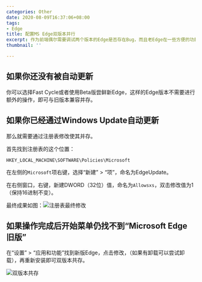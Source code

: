 ```yaml
---
categories: Other
date: 2020-08-09T16:37:06+08:00
tags:
- Edge
title: 配置MS Edge双版本并行
excerpt: 作为前端偶尔需要调试两个版本的Edge是否存在Bug，而且老Edge在一些方便的功能，比如PDF预览，新Edge还是不如的，因此本文主要介绍如何配置双版本共存。
thumbnail: ''

---
```

## 如果你还没有被自动更新

你可以选择Fast Cycle或者使用Beta版尝鲜新Edge，这样的Edge版本不需要进行额外的操作，即可与旧版本兼容并存。

## 如果你已经通过Windows Update自动更新

那么就需要通过注册表修改使其并存。

首先找到注册表的这个位置：

`HKEY_LOCAL_MACHINE\SOFTWARE\Policies\Microsoft`

在左侧的`Microsoft`项右键，选择“新建” > “项”，命名为EdgeUpdate。

在右侧窗口，右键，新建DWORD（32位）值，命名为`Allowsxs`，双击修改值为1（保持16进制不变）。

最终成果如图：![注册表最终修改](https://x.arcto.xyz/DD5JPL/dual-edge-reg.png)

## 如果操作完成后开始菜单仍找不到“Microsoft Edge 旧版”

在“设置” > “应用和功能”找到新版Edge，点击修改，（如果有卸载可以尝试卸载），再重新安装即可双版本共存。

![双版本共存](https://x.arcto.xyz/S3ReV0/dual-edge-final.png)
